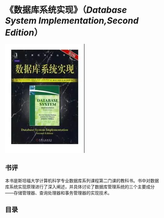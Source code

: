 # 《数据库系统实现》（*Database System Implementation,Second Edition*）
![](SHUJUKUXITONGSHIXIAN.jpg)
## 书评
本书是斯坦福大学计算机科学专业数据库系列课程第二门课的教科书。书中对数据库系统实现原理进行了深入阐述，并具体讨论了数据库管理系统的三个主要成分——存储管理器、查询处理器和事务管理器的实现技术。
## 目录